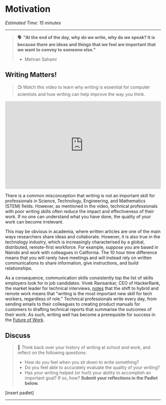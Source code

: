 # Motivation

*Estimated Time: 15 minutes*

---

> 🗣 **"At the end of the day, why do we write, why do we speak? It is because there are ideas and things that we feel are important that we want to convey to someone else."**
> 
> - Mehran Sahami


## Writing Matters!

> 📺 Watch this video to learn why writing is essential for computer scientists and how writing can help improve the way you think.

<div style="position: relative; padding-bottom: 56.25%; height: 0;"><iframe src="https://www.youtube.com/embed/Mac5Sly89Xg" title="YouTube video player" frameborder="0" allow="accelerometer; autoplay; clipboard-write; encrypted-media; gyroscope; picture-in-picture" allowfullscreen style="position: absolute; top: 0; left: 0; width: 100%; height: 100%;"></iframe></div>

There is a common misconception that writing is not an important skill for professionals in Science, Technology, Engineering, and Mathematics (STEM) fields. However, as mentioned in the video, technical professionals with poor writing skills often reduce the impact and effectiveness of their work. If no one can understand what you have done, the quality of your work can become irrelevant. 

This may be obvious in academia, where written articles are one of the main ways researchers share ideas and collaborate. However, it is also true in the technology industry, which is increasingly characterised by a global, distributed, remote-first workforce. For example, suppose you are based in Nairobi and work with colleagues in California. The 10 hour time difference means that you will rarely have meetings and will instead rely on written communications to share information, give instructions, and build relationships. 

As a consequence, communication skills consistently top the list of skills employers look for in job candidates. Vivek Ravisankar, CEO of HackerRank, the market leader for technical interviews, [notes](https://www.fastcompany.com/90588944/writing-skills-for-tech-workers) that the shift to hybrid and remote work means that "writing is the most important new skill for tech workers, regardless of role." Technical professionals write every day, from sending emails to their colleagues to creating product manuals for customers to drafting technical reports that summarise the outcomes of their work. As such, writing well has become a prerequisite for success in the [Future of Work](https://www.forbes.com/sites/gretasolomon/2018/08/09/why-mastering-writing-skills-can-help-future-proof-your-career/). 

## Discuss


> 💬 Think back over your history of writing at school and work, and reflect on the following questions:
>
> - How do you feel when you sit down to write something?
> - Do you feel able to accurately evaluate the quality of your writing?
> - Has your writing helped (or hurt) your ability to accomplish an important goal? If so, how?
> **Submit your reflections in the Padlet below.** 

[insert padlet]

---
